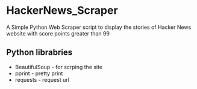 # HackerNews_Scraper
A Simple Python Web Scraper script to display the stories of Hacker News website with score points greater than 99

## Python librabries 
- BeautifulSoup - for scrping the site
- pprint - pretty print 
- requests - request url


